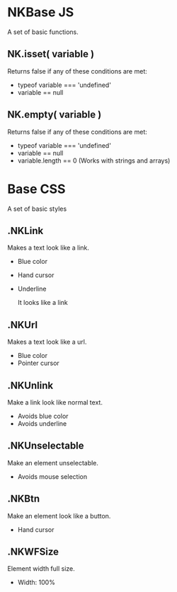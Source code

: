# NKBase JS
A set of basic functions.

NK.isset( variable )
----------------------------------------------------------------------------
Returns false if any of these conditions are met:
- typeof variable === 'undefined'
- variable == null


NK.empty( variable )
----------------------------------------------------------------------------
Returns false if any of these conditions are met:
- typeof variable === 'undefined'
- variable == null
- variable.length == 0 (Works with strings and arrays)


# Base CSS
A set of basic styles

.NKLink
----------------------------------------------------------------------------
Makes a text look like a link.
- Blue color
- Hand cursor
- Underline


    <div class="NKLink">It looks like a link</div>

.NKUrl
----------------------------------------------------------------------------
Makes a text look like a url.
- Blue color
- Pointer cursor

.NKUnlink
----------------------------------------------------------------------------
Make a link look like normal text.
- Avoids blue color
- Avoids underline

.NKUnselectable
----------------------------------------------------------------------------
Make an element unselectable.
- Avoids mouse selection

.NKBtn
----------------------------------------------------------------------------
Make an element look like a button.
- Hand cursor

.NKWFSize
----------------------------------------------------------------------------
Element width full size.
- Width: 100%

